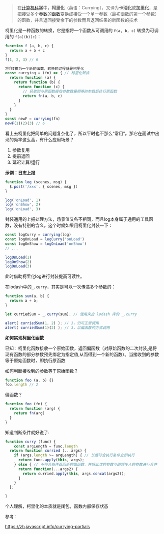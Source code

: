 > 在[计算机科学](https://zh.wikipedia.org/wiki/计算机科学)中，**柯里化**（英语：Currying），又译为**卡瑞化**或**加里化**，是把接受多个[参数](https://zh.wikipedia.org/wiki/參數_(程式設計))的[函数](https://zh.wikipedia.org/wiki/函数)变换成接受一个单一参数（最初函数的第一个参数）的函数，并且返回接受余下的参数而且返回结果的新函数的技术

柯里化是一种函数的转换，它是指将一个函数从可调用的 `f(a, b, c)` 转换为可调用的 `f(a)(b)(c)`：

```js
function f (a, b, c) {
  return a + b + c
}
f(1, 2, 3) // 6

将f转换为一个新的函数，转换的过程就是柯里化
const currying = (fn) => { // 柯里化转换
  return function (a) {
    return function (b) {
      return function (c) {
        // 获取到与原函数接收参数数量相等的参数后执行原函数
        return fn(a, b, c)
      }
    }
  }
}
const newF = currying(fn)
newF(1)(2)(3) // 6
```

看上去柯里化把简单的问题复杂化了，所以平时也不那么“常用”。那它在面试中出现的频率这么高，有什么应用场景？

1. 参数复用
2. 提前返回
3. 延迟计算/运行

**示例：日志上报**

```js
function log (scenes, msg) {
  $.post('/xxx', { scenes, msg })
}

log('onLoad', 1)
log('onShow', 2)
log('onLoad', 3)
```

封装通用的上报处理方法，场景值又各不相同，而且log本身属于通用的工具函数，没有特别的含义。这个时候如果用柯里化封装一下：

```js
const logCurry = currying(log)
const logOnLoad = logCurry('onLoad')
const logOnShow = logOnLoad('onShow')
// ...

logOnLoad(1)
logOnShow(2)
logOnLoad(3)
```

此时借助柯里化log进行封装提高可读性。

在lodash中的`_.curry`，其实是可以一次传递多个参数的：

```js
function sum(a, b) {
  return a + b;
}

let curriedSum = _.curry(sum); // 使用来自 lodash 库的 _.curry

alert( curriedSum(1, 2) ); // 3，仍可正常调用
alert( curriedSum(1)(2) ); // 3，以偏函数的方式调用
```

**如何实现柯里化函数**

已知：柯里化函数接收一个原始函数，返回偏函数（对原始函数的二次封装,是将现有函数的部分参数预先绑定为指定值,从而得到一个新的函数）。当接收到的参数等于原始函数时，即执行原函数

如何判断接收到的参数等于原始函数？

```js
function foo (a, b) {}
foo.length // 2
```

偏函数？

```js
function foo (fn) {
  return function (arg) {
    return fn(arg)
  }
}
```

知道判断条件就好说了:

```js
function curry (func) {
	const argLength = func.length
  return function curried (...args) {
    if (args.length >= argLength) { // 长度符合执行条件立即执行
      return func.apply(this, args);
    } else { // 不符合条件返回新的偏函数，并将此次的参数与即将传入的参数进行合并
      return function(...args2) {
        return curried.apply(this, args.concat(args2));
      }
    }
  };

}
```

个人理解，柯里化的本质就是闭包，函数内部保存状态

参考：

https://zh.javascript.info/currying-partials

